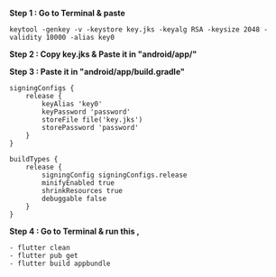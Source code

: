 **Step 1 : Go to Terminal & paste**

	keytool -genkey -v -keystore key.jks -keyalg RSA -keysize 2048 -validity 10000 -alias key0

**Step 2 : Copy key.jks & Paste it in "android/app/"**

**Step 3 : Paste it in "android/app/build.gradle"**

	signingConfigs {
        release {
            keyAlias 'key0'
            keyPassword 'password'
            storeFile file('key.jks')
            storePassword 'password'
        }
    }

    buildTypes {
        release {
            signingConfig signingConfigs.release
            minifyEnabled true
            shrinkResources true
            debuggable false
        }
    }

**Step 4 : Go to Terminal & run this ,**
	
	- flutter clean
	- flutter pub get
	- flutter build appbundle
